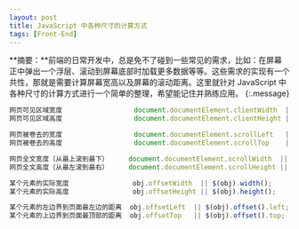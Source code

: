 ```yaml
---
layout: post
title: JavaScript 中各种尺寸的计算方式
tags: [Front-End]
---
```


**摘要：**前端的日常开发中，总是免不了碰到一些常见的需求，比如：在屏幕正中弹出一个浮层、滚动到屏幕底部时加载更多数据等等。这些需求的实现有一个共性，那就是需要计算屏幕宽高以及屏幕的滚动距离。这里就针对 JavaScript 中各种尺寸的计算方式进行一个简单的整理，希望能记住并熟练应用。
{:.message}

```js
网页可见区域宽度                  document.documentElement.clientWidth  || document.body.clientWidth  || $(window).width();
网页可见区域高度                  document.documentElement.clientHeight || document.body.clientHeight || $(window).height();

网页被卷去的宽度                  document.documentElement.scrollLeft   || document.body.scrollLeft   || $(window).scrollLeft();
网页被卷去的高度                  document.documentElement.scrollTop    || document.body.scrollTop    || $(window).scrollTop();

网页全文宽度（从最上滚到最下）     document.documentElement.scrollWidth  || document.body.scrollWidth;
网页全文高度（从最左滚到最右）     document.documentElement.scrollHeight || document.body.scrollHeight;

某个元素的实际宽度                obj.offsetWidth  || $(obj).width();
某个元素的实际高度                obj.offsetHeight || $(obj).height();

某个元素的左边界到页面最左边的距离  obj.offsetLeft  || $(obj).offset().left;
某个元素的上边界到页面最顶部的距离  obj.offsetTop   || $(obj).offset().top;
```

